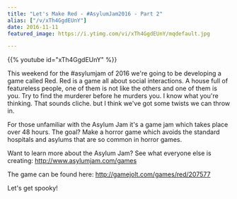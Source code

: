 ```yaml
---
title: "Let's Make Red - #AsylumJam2016 - Part 2"
alias: ["/v/xTh4GgdEUnY"]
date: 2016-11-11
featured_image: https://i.ytimg.com/vi/xTh4GgdEUnY/mqdefault.jpg

---
```


{{% youtube id="xTh4GgdEUnY" %}}

This weekend for the #asylumjam of 2016 we're going to be developing a game called Red. Red is a game all about social interactions. A house full of featureless people, one of them is not like the others and one of them is you. Try to find the murderer before he murders you. I know what you're thinking. That sounds cliche. but I think we've got some twists we can throw in.

For those unfamiliar with the Asylum Jam it's a game jam which takes place over 48 hours. The goal? Make a horror game which avoids the standard hospitals and asylums that are so common in horror games.

Want to learn more about the Asylum Jam? See what everyone else is creating: http://www.asylumjam.com/games

The game can be found here: http://gamejolt.com/games/red/207577

Let's get spooky!